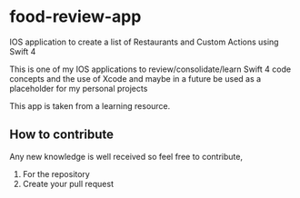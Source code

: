 # food-review-app

IOS application to create a list of Restaurants and Custom Actions using Swift 4

This is one of my IOS applications to review/consolidate/learn Swift 4 code concepts and the use of Xcode and maybe in a future be used as a placeholder for my personal projects

This app is taken from a learning resource.

## How to contribute 

Any new knowledge is well received so feel free to contribute, 

1. For the repository
2. Create your pull request

